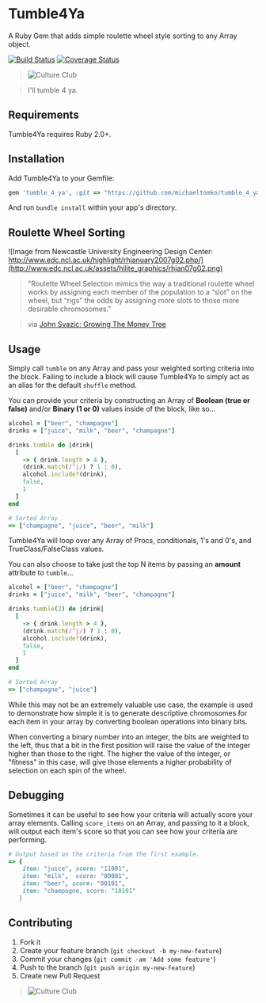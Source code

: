 Tumble4Ya
===========

A Ruby Gem that adds simple roulette wheel style sorting to any Array object.

[![Build Status](https://travis-ci.org/michaeltomko/tumble_4_ya.svg?branch=master)](https://travis-ci.org/michaeltomko/tumble_4_ya) [![Coverage Status](https://img.shields.io/coveralls/michaeltomko/tumble_4_ya.svg)](https://coveralls.io/r/michaeltomko/tumble_4_ya)

> ![Culture Club](http://24.media.tumblr.com/tumblr_mc0t7x0FAc1r3ifxzo1_500.gif)

> I'll tumble 4 ya.

## Requirements

Tumble4Ya requires Ruby 2.0+.

## Installation

Add Tumble4Ya to your Gemfile:

```ruby
gem 'tumble_4_ya', :git => "https://github.com/michaeltomko/tumble_4_ya.git", :branch => "master" 
```

And run `bundle install` within your app's directory.

## Roulette Wheel Sorting

![Image from Newcastle University Engineering Design Center: http://www.edc.ncl.ac.uk/highlight/rhjanuary2007g02.php/](http://www.edc.ncl.ac.uk/assets/hilite_graphics/rhjan07g02.png)

> "Roulette Wheel Selection mimics the way a traditional roulette wheel works by assigning each member of the population to a “slot” on the wheel, but “rigs” the odds by assigning more slots to those more desirable chromosomes."

> via [John Svazic: Growing The Money Tree](http://growingthemoneytree.com/roulette-wheel-selection/)

## Usage

Simply call `tumble` on any Array and pass your weighted sorting criteria into the block. Failing to include a block will cause Tumble4Ya to simply act as an alias for the default `shuffle` method.

You can provide your criteria by constructing an Array of **Boolean (true or false)** and/or **Binary (1 or 0)** values inside of the block, like so…

```ruby
alcohol = ["beer", "champagne"]
drinks = ["juice", "milk", "beer", "champagne"]

drinks.tumble do |drink|
  [
    -> { drink.length > 4 },
    (drink.match(/^j/) ? 1 : 0),
    alcohol.include?(drink),
    false,
    1
  ]
end

# Sorted Array
=> ["champagne", "juice", "beer", "milk"]
```

Tumble4Ya will loop over any Array of Procs, conditionals, 1's and 0's, and TrueClass/FalseClass values.

You can also choose to take just the top N items by passing an **amount** attribute to `tumble`…

```ruby
alcohol = ["beer", "champagne"]
drinks = ["juice", "milk", "beer", "champagne"]

drinks.tumble(2) do |drink|
  [
    -> { drink.length > 4 },
    (drink.match(/^j/) ? 1 : 0),
    alcohol.include?(drink),
    false,
    1
  ]
end

# Sorted Array
=> ["champagne", "juice"]
```

While this may not be an extremely valuable use case, the example is used to demonstrate how simple it is to generate descriptive chromosomes for each item in your array by converting boolean operations into binary bits.

When converting a binary number into an integer, the bits are weighted to the left, thus that a bit in the first position will raise the value of the integer higher than those to the right. The higher the value of the integer, or "fitness" in this case, will give those elements a higher probability of selection on each spin of the wheel.

## Debugging

Sometimes it can be useful to see how your criteria will actually score your array elements. Calling `score_items` on an Array, and passing to it a block, will output each item's score so that you can see how your criteria are performing.

```ruby
# Output based on the criteria from the first example.
=> {
    item: "juice", score: "11001",
    item: "milk",  score: "00001",
    item: "beer", score: "00101",
    item: "champagne, score: "10101"
   }
```

## Contributing

1. Fork it
2. Create your feature branch (`git checkout -b my-new-feature`)
3. Commit your changes (`git commit -am 'Add some feature'`)
4. Push to the branch (`git push origin my-new-feature`)
5. Create new Pull Request

> ![Culture Club](http://media.giphy.com/media/12ayoOAjHcjUaI/giphy.gif)
